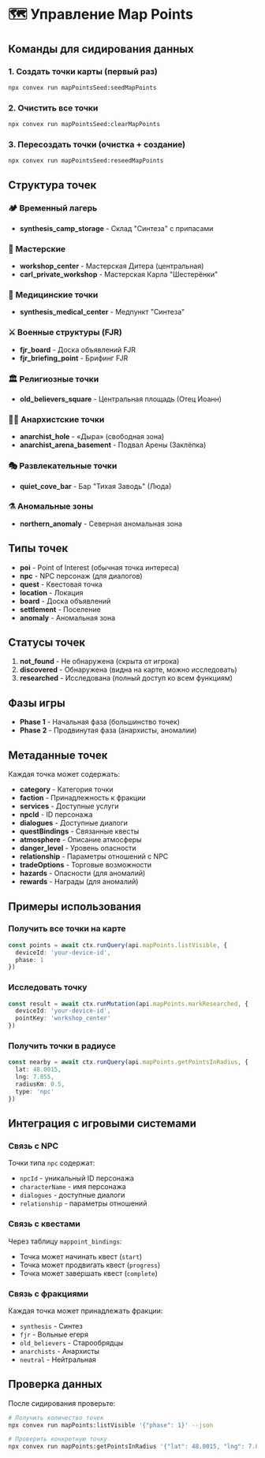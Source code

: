 # 🗺️ Управление Map Points

## Команды для сидирования данных

### 1. Создать точки карты (первый раз)
```bash
npx convex run mapPointsSeed:seedMapPoints
```

### 2. Очистить все точки
```bash
npx convex run mapPointsSeed:clearMapPoints
```

### 3. Пересоздать точки (очистка + создание)
```bash
npx convex run mapPointsSeed:reseedMapPoints
```

## Структура точек

### 🏕️ Временный лагерь
- **synthesis_camp_storage** - Склад "Синтеза" с припасами

### 🔧 Мастерские
- **workshop_center** - Мастерская Дитера (центральная)
- **carl_private_workshop** - Мастерская Карла "Шестерёнки"

### 🏥 Медицинские точки
- **synthesis_medical_center** - Медпункт "Синтеза"

### ⚔️ Военные структуры (FJR)
- **fjr_board** - Доска объявлений FJR
- **fjr_briefing_point** - Брифинг FJR

### 🏛️ Религиозные точки
- **old_believers_square** - Центральная площадь (Отец Иоанн)

### 🏴‍☠️ Анархистские точки
- **anarchist_hole** - «Дыра» (свободная зона)
- **anarchist_arena_basement** - Подвал Арены (Заклёпка)

### 🎭 Развлекательные точки
- **quiet_cove_bar** - Бар "Тихая Заводь" (Люда)

### ⚗️ Аномальные зоны
- **northern_anomaly** - Северная аномальная зона

## Типы точек

- **poi** - Point of Interest (обычная точка интереса)
- **npc** - NPC персонаж (для диалогов)
- **quest** - Квестовая точка
- **location** - Локация
- **board** - Доска объявлений
- **settlement** - Поселение
- **anomaly** - Аномальная зона

## Статусы точек

1. **not_found** - Не обнаружена (скрыта от игрока)
2. **discovered** - Обнаружена (видна на карте, можно исследовать)
3. **researched** - Исследована (полный доступ ко всем функциям)

## Фазы игры

- **Phase 1** - Начальная фаза (большинство точек)
- **Phase 2** - Продвинутая фаза (анархисты, аномалии)

## Метаданные точек

Каждая точка может содержать:

- **category** - Категория точки
- **faction** - Принадлежность к фракции
- **services** - Доступные услуги
- **npcId** - ID персонажа
- **dialogues** - Доступные диалоги
- **questBindings** - Связанные квесты
- **atmosphere** - Описание атмосферы
- **danger_level** - Уровень опасности
- **relationship** - Параметры отношений с NPC
- **tradeOptions** - Торговые возможности
- **hazards** - Опасности (для аномалий)
- **rewards** - Награды (для аномалий)

## Примеры использования

### Получить все точки на карте
```typescript
const points = await ctx.runQuery(api.mapPoints.listVisible, {
  deviceId: 'your-device-id',
  phase: 1
})
```

### Исследовать точку
```typescript
const result = await ctx.runMutation(api.mapPoints.markResearched, {
  deviceId: 'your-device-id',
  pointKey: 'workshop_center'
})
```

### Получить точки в радиусе
```typescript
const nearby = await ctx.runQuery(api.mapPoints.getPointsInRadius, {
  lat: 48.0015,
  lng: 7.855,
  radiusKm: 0.5,
  type: 'npc'
})
```

## Интеграция с игровыми системами

### Связь с NPC
Точки типа `npc` содержат:
- `npcId` - уникальный ID персонажа
- `characterName` - имя персонажа
- `dialogues` - доступные диалоги
- `relationship` - параметры отношений

### Связь с квестами
Через таблицу `mappoint_bindings`:
- Точка может начинать квест (`start`)
- Точка может продвигать квест (`progress`)
- Точка может завершать квест (`complete`)

### Связь с фракциями
Каждая точка может принадлежать фракции:
- `synthesis` - Синтез
- `fjr` - Вольные егеря
- `old_believers` - Старообрядцы
- `anarchists` - Анархисты
- `neutral` - Нейтральная

## Проверка данных

После сидирования проверьте:
```bash
# Получить количество точек
npx convex run mapPoints:listVisible '{"phase": 1}' --json

# Проверить конкретную точку
npx convex run mapPoints:getPointsInRadius '{"lat": 48.0015, "lng": 7.855, "radiusKm": 0.1}' --json
```




